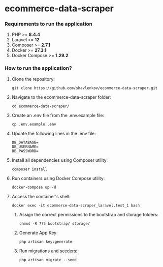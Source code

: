 # ecommerce-data-scraper

### Requirements to run the application
1. PHP >= **8.4.4**
2. Laravel >= **12**
3. Composer >= **2.7.1**
4. Docker >= **27.3.1**
5. Docker Compose >= **1.29.2**

### How to run the application?
1. Clone the repository:

   `git clone https://github.com/shavlenkov/ecommerce-data-scraper.git`
2. Navigate to the ecommerce-data-scraper folder:

   `cd ecommerce-data-scraper/`
3. Create an .env file from the .env.example file:

   `cp .env.example .env`
4. Update the following lines in the .env file:

   ```
   DB_DATABASE=
   DB_USERNAME=
   DB_PASSWORD=
   ```
5. Install all dependencies using Composer utility:

   `composer install`
6. Run containers using Docker Compose utility:

   `docker-compose up -d`
7. Access the container's shell:

   `docker exec -it ecommerce-data-scraper_laravel.test_1 bash`
    1. Assign the correct permissions to the bootstrap and storage folders:

       `chmod -R 775 bootstrap/ storage/`
    2. Generate App Key:

       `php artisan key:generate`
    3. Run migrations and seeders:

       `php artisan migrate --seed`
